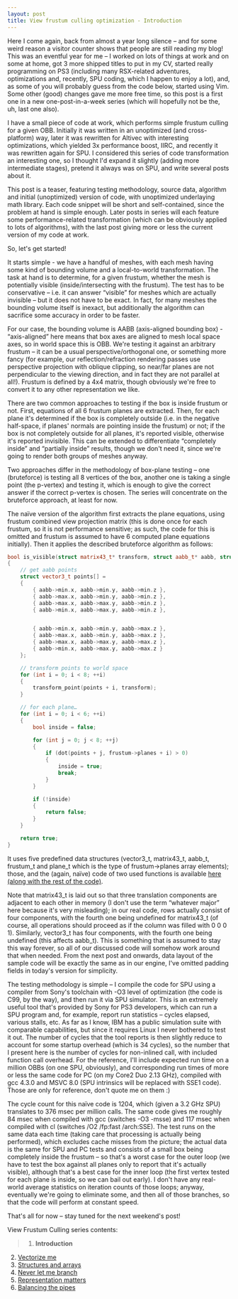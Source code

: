 ```yaml
---
layout: post
title: View frustum culling optimization - Introduction
---
```


Here I come again, back from almost a year long silence – and for some weird reason a visitor counter shows that people are still reading my blog! This was an eventful year for me – I worked on lots of things at work and on some at home, got 3 more shipped titles to put in my CV, started really programming on PS3 (including many RSX-related adventures, optimizations and, recently, SPU coding, which I happen to enjoy a lot), and, as some of you will probably guess from the code below, started using Vim. Some other (good) changes gave me more free time, so this post is a first one in a new one-post-in-a-week series (which will hopefully not be the, uh, last one also).

I have a small piece of code at work, which performs simple frustum culling for a given OBB. Initially it was written in an unoptimized (and cross-platform) way, later it was rewritten for Altivec with interesting optimizations, which yielded 3x performance boost, IIRC, and recently it was rewritten again for SPU. I considered this series of code transformation an interesting one, so I thought I'd expand it slightly (adding more intermediate stages), pretend it always was on SPU, and write several posts about it.

This post is a teaser, featuring testing methodology, source data, algorithm and initial (unoptimized) version of code, with unoptimized underlaying math library. Each code snippet will be short and self-contained, since the problem at hand is simple enough. Later posts in series will each feature some performance-related transformation (which can be obviously applied to lots of algorithms), with the last post giving more or less the current version of my code at work.

So, let's get started!

It starts simple - we have a handful of meshes, with each mesh having some kind of bounding volume and a local-to-world transformation. The task at hand is to determine, for a given frustum, whether the mesh is potentially visible (inside/intersecting with the frustum). The test has to be conservative – i.e. it can answer “visible” for meshes which are actually invisible – but it does not have to be exact. In fact, for many meshes the bounding volume itself is inexact, but additionally the algorithm can sacrifice some accuracy in order to be faster.

For our case, the bounding volume is AABB (axis-aligned bounding box) - “axis-aligned” here means that box axes are aligned to mesh local space axes, so in world space this is OBB. We're testing it against an arbitrary frustum – it can be a usual perspective/orthogonal one, or something more fancy (for example, our reflection/refraction rendering passes use perspective projection with oblique clipping, so near/far planes are not perpendicular to the viewing direction, and in fact they are not parallel at all!). Frustum is defined by a 4x4 matrix, though obviously we're free to convert it to any other representation we like.

There are two common approaches to testing if the box is inside frustum or not. First, equations of all 6 frustum planes are extracted. Then, for each plane it's determined if the box is completely outside (i.e. in the negative half-space, if planes' normals are pointing inside the frustum) or not; if the box is not completely outside for all planes, it's reported visible, otherwise it's reported invisible. This can be extended to differentiate “completely inside” and “partially inside” results, though we don't need it, since we're going to render both groups of meshes anyway.

Two approaches differ in the methodology of box-plane testing – one (bruteforce) is testing all 8 vertices of the box, another one is taking a single point (the p-vertex) and testing it, which is enough  to give the correct answer if the correct p-vertex is chosen. The series will concentrate on the bruteforce approach, at least for now.

The naïve version of the algorithm first extracts the plane equations, using frustum combined view projection matrix (this is done once for each frustum, so it is not performance sensitive; as such, the code for this is omitted and frustum is assumed to have 6 computed plane equations initially). Then it applies the described bruteforce algorithm as follows:

```c++
bool is_visible(struct matrix43_t* transform, struct aabb_t* aabb, struct frustum_t* frustum)
{
    // get aabb points
    struct vector3_t points[] =
    {
        { aabb->min.x, aabb->min.y, aabb->min.z },
        { aabb->max.x, aabb->min.y, aabb->min.z },
        { aabb->max.x, aabb->max.y, aabb->min.z },
        { aabb->min.x, aabb->max.y, aabb->min.z },


        { aabb->min.x, aabb->min.y, aabb->max.z },
        { aabb->max.x, aabb->min.y, aabb->max.z },
        { aabb->max.x, aabb->max.y, aabb->max.z },
        { aabb->min.x, aabb->max.y, aabb->max.z }
    };

    // transform points to world space
    for (int i = 0; i < 8; ++i)
    {
        transform_point(points + i, transform);
    }

    // for each plane…
    for (int i = 0; i < 6; ++i)
    {
        bool inside = false;

        for (int j = 0; j < 8; ++j)
        {
            if (dot(points + j, frustum->planes + i) > 0)
            {
                inside = true;
                break;
            }
        }

        if (!inside)
        {
            return false;
        }
    }

    return true;
}
```

It uses five predefined data structures (vector3_t, matrix43_t, aabb_t, frustum_t and plane_t which is the type of frustum->planes array elements); those, and the (again, naïve) code of two used functions is available [here (along with the rest of the code)](http://www.everfall.com/paste/id.php?e7nyaefyeins).

Note that matrix43_t is laid out so that three translation components are adjacent to each other in memory (I don't use the term “whatever major” here because it's very misleading); in our real code, rows actually consist of four components, with the fourth one being undefined for matrix43_t (of course, all operations should proceed as if the column was filled with 0 0 0 1). Similarly, vector3_t has four components, with the fourth one being undefined (this affects aabb_t). This is something that is assumed to stay this way forever, so all of our discussed code will somehow work around that when needed. From the next post and onwards, data layout of the sample code will be exactly the same as in our engine, I've omitted padding fields in today's version for simplicity.

The testing methodology is simple – I compile the code for SPU using a compiler from Sony's toolchain with -O3 level of optimization (the code is C99, by the way), and then run it via SPU simulator. This is an extremely useful tool that's provided by Sony for PS3 developers, which can run a SPU program and, for example, report run statistics – cycles elapsed, various stalls, etc. As far as I know, IBM has a public simulation suite with comparable capabilities, but since it requires Linux I never bothered to test it out. The number of cycles that the tool reports is then slightly reduce to account for some startup overhead (which is 34 cycles), so the number that I present here is the number of cycles for non-inlined call, with included function call overhead. For the reference, I'll include expected run time on a million OBBs (on one SPU, obviously), and corresponding run times of more or less the same code for PC (on my Core2 Duo 2.13 GHz), compiled with gcc 4.3.0 and MSVC 8.0 (SPU intrinsics will be replaced with SSE1 code). Those are only for reference, don't quote me on them :)

The cycle count for this naïve code is 1204, which (given a 3.2 GHz SPU) translates to 376 msec per million calls. The same code gives me roughly 84 msec when compiled with gcc (switches -O3 -msse) and 117 msec when compiled with cl (switches /O2 /fp:fast /arch:SSE). The test runs on the same data each time (taking care that processing is actually being performed), which excludes cache misses from the picture; the actual data is the same for SPU and PC tests and consists of a small box being completely inside the frustum – so that's a worst case for the outer loop (we have to test the box against all planes only to report that it's actually visible), although that's a best case for the inner loop (the first vertex tested for each plane is inside, so we can bail out early). I don't have any real-world average statistics on iteration counts of those loops; anyway, eventually we're going to eliminate some, and then all of those branches, so that the code will perform at constant speed.

That's all for now – stay tuned for the next weekend's post!

View Frustum Culling series contents:
>1. **Introduction**
2. [Vectorize me](/2009/02/08/view-frustum-culling-optimization-vectorize-me/)
3. [Structures and arrays](/2009/02/15/view-frustum-culling-optimization-structures-and-arrays/)
4. [Never let me branch](/2009/03/01/view-frustum-culling-optimization-never-let-me-branch/)
5. [Representation matters](/2009/03/15/view-frustum-culling-optimization-representation-matters/)
6. [Balancing the pipes](/2010/09/11/view-frustum-culling-optimization-balancing-the-pipes/)
